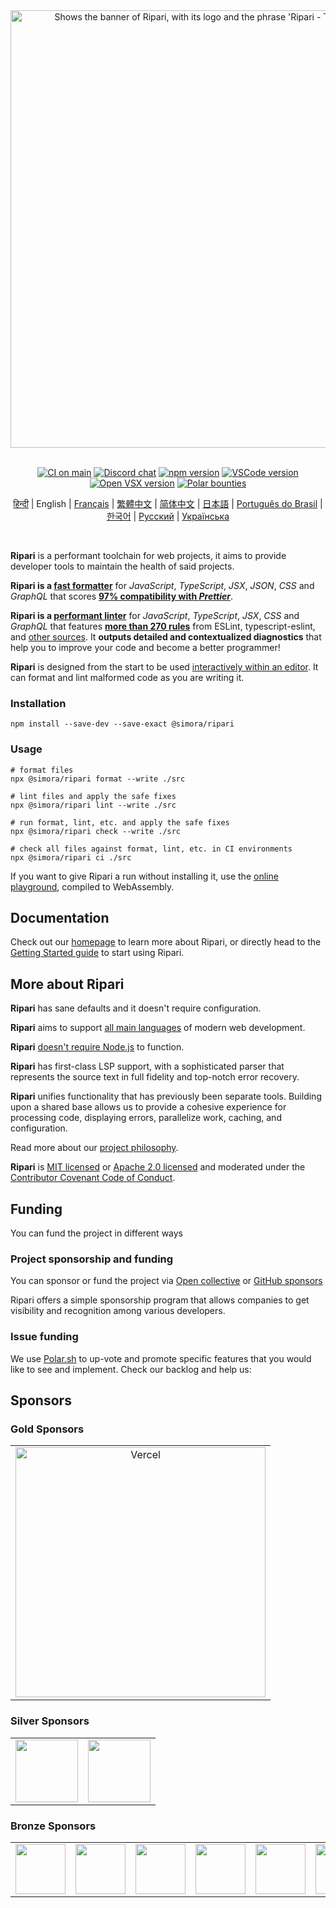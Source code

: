 <div align="center">
  <picture>
    <source media="(prefers-color-scheme: dark)" srcset="https://raw.githubusercontent.com/simora/resources/main/svg/slogan-dark-transparent.svg">
    <source media="(prefers-color-scheme: light)" srcset="https://raw.githubusercontent.com/simora/resources/main/svg/slogan-light-transparent.svg">
    <img alt="Shows the banner of Ripari, with its logo and the phrase 'Ripari - Toolchain of the web'." src="https://raw.githubusercontent.com/simora/resources/main/svg/slogan-light-transparent.svg" width="700">
  </picture>

  <br>
  <br>

  [![CI on main][ci-badge]][ci-url]
  [![Discord chat][discord-badge]][discord-url]
  [![npm version][npm-badge]][npm-url]
  [![VSCode version][vscode-badge]][vscode-url]
  [![Open VSX version][open-vsx-badge]][open-vsx-url]
  [![Polar bounties][polar-badge]][polar-url]

  [ci-badge]: https://github.com/simora-uk/ripari/actions/workflows/main.yml/badge.svg
  [ci-url]: https://github.com/simora-uk/ripari/actions/workflows/main.yml
  [discord-badge]: https://badgen.net/discord/online-members/BypW39g6Yc?icon=discord&label=discord&color=60a5fa
  [discord-url]: https://pashley.org/chat
  [npm-badge]: https://badgen.net/npm/v/@simora/ripari?icon=npm&color=60a5fa&label=%40simora%2Fripari
  [npm-url]: https://www.npmjs.com/package/@simora/ripari/v/latest
  [vscode-badge]: https://badgen.net/vs-marketplace/v/simora.ripari?label=vscode&icon=visualstudio&color=60a5fa
  [vscode-url]: https://marketplace.visualstudio.com/items?itemName=simora.ripari
  [open-vsx-badge]: https://badgen.net/open-vsx/version/simora/ripari?label=open-vsx&color=60a5fa
  [open-vsx-url]: https://open-vsx.org/extension/simora/ripari
  [polar-badge]: https://polar.sh/embed/seeks-funding-shield.svg?org=simora
  [polar-url]: https://polar.sh/simora

<!-- Insert new entries lexicographically by language code.
     For example given below is the same order as these files appear on page:
     https://github.com/simora-uk/ripari/tree/main/packages/@simora/ripari -->

  [हिन्दी](https://github.com/simora-uk/ripari/blob/main/packages/%40simora/ripari/README.hi.md) | English | [Français](https://github.com/simora-uk/ripari/blob/main/packages/%40simora/ripari/README.fr.md) | [繁體中文](https://github.com/simora-uk/ripari/blob/main/packages/%40simora/ripari/README.zh-TW.md) | [简体中文](https://github.com/simora-uk/ripari/blob/main/packages/%40simora/ripari/README.zh-CN.md) | [日本語](https://github.com/simora-uk/ripari/blob/main/packages/%40simora/ripari/README.ja.md) | [Português do Brasil](https://github.com/simora-uk/ripari/blob/main/packages/%40simora/ripari/README.pt-BR.md) | [한국어](https://github.com/simora-uk/ripari/blob/main/packages/%40simora/ripari/README.kr.md) | [Русский](https://github.com/simora-uk/ripari/blob/main/packages/%40simora/ripari/README.ru.md) | [Українська](https://github.com/simora-uk/ripari/blob/main/packages/%40simora/ripari/README.uk.md)
</div>

<br>

**Ripari** is a performant toolchain for web projects, it aims to provide developer tools to maintain the health of said projects.

**Ripari is a [fast formatter](./benchmark#formatting)** for _JavaScript_, _TypeScript_, _JSX_, _JSON_, _CSS_ and _GraphQL_ that scores **[97% compatibility with _Prettier_](https://console.algora.io/challenges/prettier)**.

**Ripari is a [performant linter](https://github.com/simora-uk/ripari/tree/main/benchmark#linting)** for _JavaScript_, _TypeScript_, _JSX_, _CSS_ and _GraphQL_ that features **[more than 270 rules](https://pashley.org/linter/rules/)** from ESLint, typescript-eslint, and [other sources](https://github.com/simora-uk/ripari/discussions/3).
It **outputs detailed and contextualized diagnostics** that help you to improve your code and become a better programmer!

**Ripari** is designed from the start to be used [interactively within an editor](https://pashley.org/guides/integrate-in-editor/).
It can format and lint malformed code as you are writing it.

### Installation

```shell
npm install --save-dev --save-exact @simora/ripari
```

### Usage

```shell
# format files
npx @simora/ripari format --write ./src

# lint files and apply the safe fixes
npx @simora/ripari lint --write ./src

# run format, lint, etc. and apply the safe fixes
npx @simora/ripari check --write ./src

# check all files against format, lint, etc. in CI environments
npx @simora/ripari ci ./src
```

If you want to give Ripari a run without installing it, use the [online playground](https://pashley.org/playground/), compiled to WebAssembly.

## Documentation

Check out our [homepage][simora] to learn more about Ripari,
or directly head to the [Getting Started guide][getting-started] to start using Ripari.

## More about Ripari

**Ripari** has sane defaults and it doesn't require configuration.

**Ripari** aims to support [all main languages][language-support] of modern web development.

**Ripari** [doesn't require Node.js](https://pashley.org/guides/manual-installation/) to function.

**Ripari** has first-class LSP support, with a sophisticated parser that represents the source text in full fidelity and top-notch error recovery.

**Ripari** unifies functionality that has previously been separate tools. Building upon a shared base allows us to provide a cohesive experience for processing code, displaying errors, parallelize work, caching, and configuration.

Read more about our [project philosophy][ripari-philosophy].

**Ripari** is [MIT licensed](https://github.com/simora-uk/ripari/tree/main/LICENSE-MIT) or [Apache 2.0 licensed](https://github.com/simora-uk/ripari/tree/main/LICENSE-APACHE) and moderated under the [Contributor Covenant Code of Conduct](https://github.com/simora-uk/ripari/tree/main/CODE_OF_CONDUCT.md).

## Funding

You can fund the project in different ways

### Project sponsorship and funding

You can sponsor or fund the project via [Open collective](https://opencollective.com/ripari) or [GitHub sponsors](https://github.com/sponsors/simora)

Ripari offers a simple sponsorship program that allows companies to get visibility and recognition among various developers.

### Issue funding

We use [Polar.sh](https://polar.sh/simora) to up-vote and promote specific features that you would like to see and implement. Check our backlog and help us:

## Sponsors

### Gold Sponsors

<table>
  <tbody>
    <tr>
      <td align="center" valign="middle">
        <a href="https://vercel.com/?utm_source=ripari&utm_medium=readme" target="_blank">
          <picture>
            <source media="(prefers-color-scheme: light)" srcset="https://raw.githubusercontent.com/simora/resources/refs/heads/main/sponsors/vercel-dark.png" />
            <source media="(prefers-color-scheme: dark)" srcset="https://raw.githubusercontent.com/simora/resources/refs/heads/main/sponsors/vercel-light.png" />
            <img src="https://raw.githubusercontent.com/simora/resources/refs/heads/main/sponsors/vercel-light.png" width="400" alt="Vercel" />
          </picture>
        </a>
      </td>
    </tr>
  </tbody>
</table>

### Silver Sponsors

<table>
  <tbody>
    <tr>
      <td align="center" valign="middle">
        <a href="https://l2beat.com/?utm_source=ripari&utm_medium=readme" target="_blank"><img src="https://images.opencollective.com/l2beat/c2b2a27/logo/256.png" height="100"></a>
      </td>
      <td align="center" valign="middle">
        <a href="https://www.phoenixlabs.dev/?utm_source=ripari&utm_medium=readme" target="_blank"><img src="https://images.opencollective.com/phoenix-labs/2824ed4/logo/100.png?height=100" height="100"></a>
      </td>
    </tr>
  </tbody>
</table>

### Bronze Sponsors

<table>
  <tbody>
    <tr>
      <td align="center" valign="middle">
        <a href="https://www.kanamekey.com?utm_source=ripari&utm_medium=readme" target="_blank"><img src="https://images.opencollective.com/kaname/d15fd98/logo/256.png?height=80" width="80"></a>
      </td>
      <td align="center" valign="middle">
        <a href="https://nanabit.dev/?utm_source=ripari&utm_medium=readme" target="_blank"><img src="https://images.opencollective.com/nanabit/d15fd98/logo/256.png?height=80" width="80"></a>
      </td>
      <td align="center" valign="middle">
        <a href="https://vital.io/?utm_source=ripari&utm_medium=readme" target="_blank"><img src="https://avatars.githubusercontent.com/u/25357309?s=200" width="80"></a>
      </td>
      <td align="center" valign="middle">
        <a href="https://coderabbit.ai/?utm_source=ripari&utm_medium=readme" target="_blank"><img src="https://avatars.githubusercontent.com/u/132028505?s=200&v=4" width="80"></a>
      </td>
      <td align="center" valign="middle">
        <a href="https://forge42.dev/?utm_source=ripari&utm_medium=readme" target="_blank"><img src="https://avatars.githubusercontent.com/u/161314831?s=200&v=4" width="80"></a>
      </td>
      <td align="center" valign="middle">
        <a href="http://rstudio.org/?utm_source=ripari&utm_medium=readme" target="_blank"><img src="https://avatars.githubusercontent.com/u/513560?s=200&v=4" width="80"></a>
      </td>
    </tr>
  </tbody>
</table>

[simora]: https://pashley.org/
[ripari-philosophy]: https://pashley.org/internals/philosophy/
[language-support]: https://pashley.org/internals/language-support/
[getting-started]: https://pashley.org/guides/getting-started/
